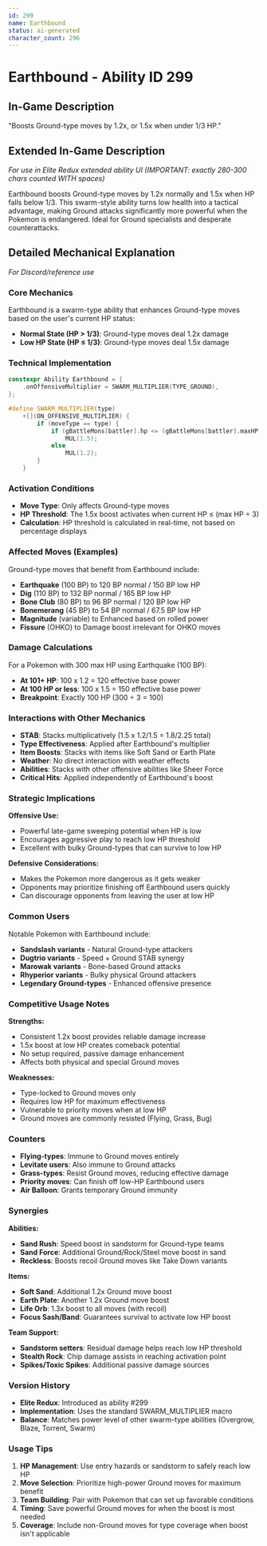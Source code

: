 ```yaml
---
id: 299
name: Earthbound
status: ai-generated
character_count: 296
---
```


# Earthbound - Ability ID 299

## In-Game Description
"Boosts Ground-type moves by 1.2x, or 1.5x when under 1/3 HP."

## Extended In-Game Description
*For use in Elite Redux extended ability UI (IMPORTANT: exactly 280-300 chars counted WITH spaces)*

Earthbound boosts Ground-type moves by 1.2x normally and 1.5x when HP falls below 1/3. This swarm-style ability turns low health into a tactical advantage, making Ground attacks significantly more powerful when the Pokemon is endangered. Ideal for Ground specialists and desperate counterattacks.

## Detailed Mechanical Explanation
*For Discord/reference use*

### Core Mechanics
Earthbound is a swarm-type ability that enhances Ground-type moves based on the user's current HP status:

- **Normal State (HP > 1/3)**: Ground-type moves deal 1.2x damage
- **Low HP State (HP ≤ 1/3)**: Ground-type moves deal 1.5x damage

### Technical Implementation
```cpp
constexpr Ability Earthbound = {
    .onOffensiveMultiplier = SWARM_MULTIPLIER(TYPE_GROUND),
};

#define SWARM_MULTIPLIER(type)                                               \
    +[](ON_OFFENSIVE_MULTIPLIER) {                                           \
        if (moveType == type) {                                              \
            if (gBattleMons[battler].hp <= (gBattleMons[battler].maxHP / 3)) \
                MUL(1.5);                                                    \
            else                                                             \
                MUL(1.2);                                                    \
        }                                                                    \
    }
```

### Activation Conditions
- **Move Type**: Only affects Ground-type moves
- **HP Threshold**: The 1.5x boost activates when current HP ≤ (max HP ÷ 3)
- **Calculation**: HP threshold is calculated in real-time, not based on percentage displays

### Affected Moves (Examples)
Ground-type moves that benefit from Earthbound include:
- **Earthquake** (100 BP) to 120 BP normal / 150 BP low HP
- **Dig** (110 BP) to 132 BP normal / 165 BP low HP  
- **Bone Club** (80 BP) to 96 BP normal / 120 BP low HP
- **Bonemerang** (45 BP) to 54 BP normal / 67.5 BP low HP
- **Magnitude** (variable) to Enhanced based on rolled power
- **Fissure** (OHKO) to Damage boost irrelevant for OHKO moves

### Damage Calculations
For a Pokemon with 300 max HP using Earthquake (100 BP):
- **At 101+ HP**: 100 x 1.2 = 120 effective base power
- **At 100 HP or less**: 100 x 1.5 = 150 effective base power
- **Breakpoint**: Exactly 100 HP (300 ÷ 3 = 100)

### Interactions with Other Mechanics
- **STAB**: Stacks multiplicatively (1.5 x 1.2/1.5 = 1.8/2.25 total)
- **Type Effectiveness**: Applied after Earthbound's multiplier
- **Item Boosts**: Stacks with items like Soft Sand or Earth Plate
- **Weather**: No direct interaction with weather effects
- **Abilities**: Stacks with other offensive abilities like Sheer Force
- **Critical Hits**: Applied independently of Earthbound's boost

### Strategic Implications
**Offensive Use:**
- Powerful late-game sweeping potential when HP is low
- Encourages aggressive play to reach low HP threshold
- Excellent with bulky Ground-types that can survive to low HP

**Defensive Considerations:**
- Makes the Pokemon more dangerous as it gets weaker
- Opponents may prioritize finishing off Earthbound users quickly
- Can discourage opponents from leaving the user at low HP

### Common Users
Notable Pokemon with Earthbound include:
- **Sandslash variants** - Natural Ground-type attackers
- **Dugtrio variants** - Speed + Ground STAB synergy
- **Marowak variants** - Bone-based Ground attacks
- **Rhyperior variants** - Bulky physical Ground attackers
- **Legendary Ground-types** - Enhanced offensive presence

### Competitive Usage Notes
**Strengths:**
- Consistent 1.2x boost provides reliable damage increase
- 1.5x boost at low HP creates comeback potential
- No setup required, passive damage enhancement
- Affects both physical and special Ground moves

**Weaknesses:**
- Type-locked to Ground moves only
- Requires low HP for maximum effectiveness
- Vulnerable to priority moves when at low HP
- Ground moves are commonly resisted (Flying, Grass, Bug)

### Counters
- **Flying-types**: Immune to Ground moves entirely
- **Levitate users**: Also immune to Ground attacks
- **Grass-types**: Resist Ground moves, reducing effective damage
- **Priority moves**: Can finish off low-HP Earthbound users
- **Air Balloon**: Grants temporary Ground immunity

### Synergies
**Abilities:**
- **Sand Rush**: Speed boost in sandstorm for Ground-type teams
- **Sand Force**: Additional Ground/Rock/Steel move boost in sand
- **Reckless**: Boosts recoil Ground moves like Take Down variants

**Items:**
- **Soft Sand**: Additional 1.2x Ground move boost
- **Earth Plate**: Another 1.2x Ground move boost  
- **Life Orb**: 1.3x boost to all moves (with recoil)
- **Focus Sash/Band**: Guarantees survival to activate low HP boost

**Team Support:**
- **Sandstorm setters**: Residual damage helps reach low HP threshold
- **Stealth Rock**: Chip damage assists in reaching activation point
- **Spikes/Toxic Spikes**: Additional passive damage sources

### Version History
- **Elite Redux**: Introduced as ability #299
- **Implementation**: Uses the standard SWARM_MULTIPLIER macro
- **Balance**: Matches power level of other swarm-type abilities (Overgrow, Blaze, Torrent, Swarm)

### Usage Tips
1. **HP Management**: Use entry hazards or sandstorm to safely reach low HP
2. **Move Selection**: Prioritize high-power Ground moves for maximum benefit
3. **Team Building**: Pair with Pokemon that can set up favorable conditions
4. **Timing**: Save powerful Ground moves for when the boost is most needed
5. **Coverage**: Include non-Ground moves for type coverage when boost isn't applicable